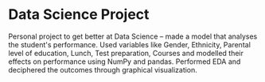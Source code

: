 # Data Science Project
Personal project to get better at Data Science – made a model that analyses the student's performance.
Used variables like Gender, Ethnicity, Parental level of education, Lunch, Test preparation, Courses and modelled their effects on performance using NumPy and pandas.
Performed EDA and deciphered the outcomes through graphical visualization. 

